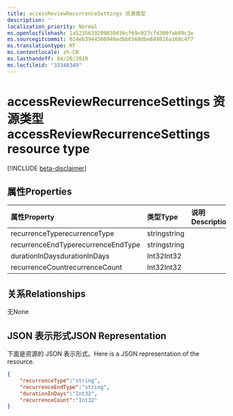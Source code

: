 ```yaml
---
title: accessReviewRecurrenceSettings 资源类型
description: ''
localization_priority: Normal
ms.openlocfilehash: 1a5235639209830d36cf69c027cfd309fab09c3e
ms.sourcegitcommit: 014eb3944306948edbb6560dbe689816a168c4f7
ms.translationtype: MT
ms.contentlocale: zh-CN
ms.lasthandoff: 04/26/2019
ms.locfileid: "33348349"
---
```

# <a name="accessreviewrecurrencesettings-resource-type"></a><span data-ttu-id="89770-102">accessReviewRecurrenceSettings 资源类型</span><span class="sxs-lookup"><span data-stu-id="89770-102">accessReviewRecurrenceSettings resource type</span></span>

[!INCLUDE [beta-disclaimer](../../includes/beta-disclaimer.md)]


## <a name="properties"></a><span data-ttu-id="89770-103">属性</span><span class="sxs-lookup"><span data-stu-id="89770-103">Properties</span></span>
|<span data-ttu-id="89770-104">属性</span><span class="sxs-lookup"><span data-stu-id="89770-104">Property</span></span>|<span data-ttu-id="89770-105">类型</span><span class="sxs-lookup"><span data-stu-id="89770-105">Type</span></span>|<span data-ttu-id="89770-106">说明</span><span class="sxs-lookup"><span data-stu-id="89770-106">Description</span></span>|
|:---|:---|:---|
| <span data-ttu-id="89770-107">recurrenceType</span><span class="sxs-lookup"><span data-stu-id="89770-107">recurrenceType</span></span> | <span data-ttu-id="89770-108">string</span><span class="sxs-lookup"><span data-stu-id="89770-108">string</span></span> |  |
| <span data-ttu-id="89770-109">recurrenceEndType</span><span class="sxs-lookup"><span data-stu-id="89770-109">recurrenceEndType</span></span> | <span data-ttu-id="89770-110">string</span><span class="sxs-lookup"><span data-stu-id="89770-110">string</span></span> |  |
| <span data-ttu-id="89770-111">durationInDays</span><span class="sxs-lookup"><span data-stu-id="89770-111">durationInDays</span></span> | <span data-ttu-id="89770-112">Int32</span><span class="sxs-lookup"><span data-stu-id="89770-112">Int32</span></span> |  |
| <span data-ttu-id="89770-113">recurrenceCount</span><span class="sxs-lookup"><span data-stu-id="89770-113">recurrenceCount</span></span> | <span data-ttu-id="89770-114">Int32</span><span class="sxs-lookup"><span data-stu-id="89770-114">Int32</span></span> |  |

## <a name="relationships"></a><span data-ttu-id="89770-115">关系</span><span class="sxs-lookup"><span data-stu-id="89770-115">Relationships</span></span>
<span data-ttu-id="89770-116">无</span><span class="sxs-lookup"><span data-stu-id="89770-116">None</span></span>
## <a name="json-representation"></a><span data-ttu-id="89770-117">JSON 表示形式</span><span class="sxs-lookup"><span data-stu-id="89770-117">JSON Representation</span></span>
<span data-ttu-id="89770-118">下面是资源的 JSON 表示形式。</span><span class="sxs-lookup"><span data-stu-id="89770-118">Here is a JSON representation of the resource.</span></span>
<!--{
  "blockType": "resource",
  "@odata.type": "microsoft.graph.accessReviewRecurrenceSettings"
}-->
``` json
{
    "recurrenceType":"string",
    "recurrenceEndType":"string",
    "durationInDays":"Int32",
    "recurrenceCount":"Int32"
}
```



